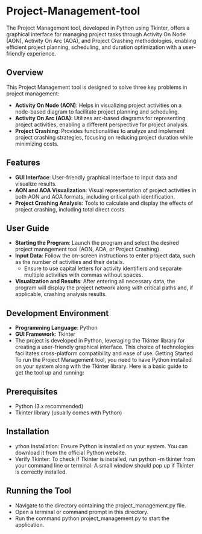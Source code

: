 # Project-Management-tool
The Project Management tool, developed in Python using Tkinter, offers a graphical interface for managing project tasks through Activity On Node (AON), Activity On Arc (AOA), and Project Crashing methodologies, enabling efficient project planning, scheduling, and duration optimization with a user-friendly experience.

## Overview
This Project Management tool is designed to solve three key problems in project management:

* **Activity On Node (AON)**: Helps in visualizing project activities on a node-based diagram to facilitate project planning and scheduling.
* **Activity On Arc (AOA)**: Utilizes arc-based diagrams for representing project activities, enabling a different perspective for project analysis.
* **Project Crashing**: Provides functionalities to analyze and implement project crashing strategies, focusing on reducing project duration while minimizing costs.

## Features

* **GUI Interface**: User-friendly graphical interface to input data and visualize results.
* **AON and AOA Visualization**: Visual representation of project activities in both AON and AOA formats, including critical path identification.
* **Project Crashing Analysis**: Tools to calculate and display the effects of project crashing, including total direct costs.

## User Guide

* **Starting the Program**: Launch the program and select the desired project management tool (AON, AOA, or Project Crashing).
* **Input Data**: Follow the on-screen instructions to enter project data, such as the number of activities and their details.
   - Ensure to use capital letters for activity identifiers and separate multiple activities with commas without spaces.
* **Visualization and Results**: After entering all necessary data, the program will display the project network along with critical paths and, if applicable, crashing analysis results.

## Development Environment
- **Programming Language**: Python
- **GUI Framework**: Tkinter
- The project is developed in Python, leveraging the Tkinter library for creating a user-friendly graphical interface. This choice of technologies facilitates cross-platform compatibility and ease of use.
Getting Started
To run the  Project Management tool, you need to have Python installed on your system along with the Tkinter library. Here is a basic guide to get the tool up and running:

## Prerequisites
- Python (3.x recommended)
- Tkinter library (usually comes with Python)

## Installation
- ython Installation: Ensure Python is installed on your system. You can download it from the official Python website.
- Verify Tkinter: To check if Tkinter is installed, run python -m tkinter from your command line or terminal. A small window should pop up if Tkinter is correctly installed.
## Running the Tool
- Navigate to the directory containing the project_management.py file.
- Open a terminal or command prompt in this directory.
- Run the command python project_management.py to start the application.
